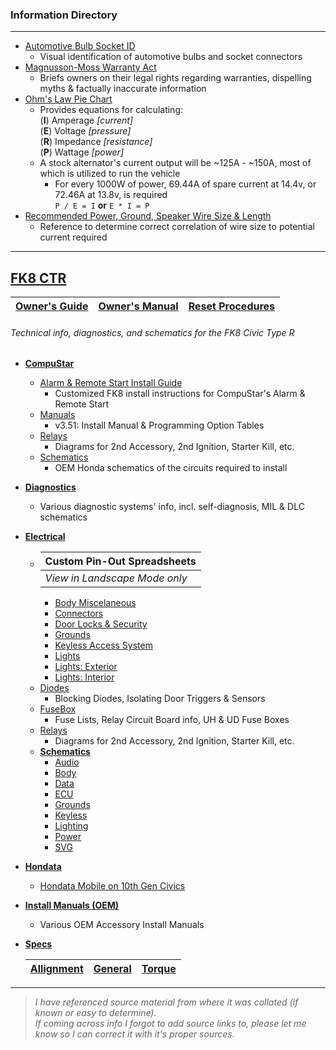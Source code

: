 ### Information Directory ###
---
* [Automotive Bulb Socket ID](Automotive%20Bulb%20Socket%20ID.pdf)
  - Visual identification of automotive bulbs and socket connectors
* [Magnusson-Moss Warranty Act](Magnusson-Moss%20Warranty%20Act.pdf)
  - Briefs owners on their legal rights regarding warranties, dispelling myths & factually inaccurate information
* [Ohm's Law Pie Chart](Ohm's%20Law%20Pie%20Chart.pdf)
  - Provides equations for calculating:<br>
    (**I**) Amperage _[current]_<br>
    (**E**) Voltage _[pressure]_<br>
    (**R**) Impedance _[resistance]_<br>
    (**P**) Wattage _[power]_<br>
  - A stock alternator's current output will be ~125A - ~150A, most of which is utilized to run the vehicle
    - For every 1000W of power, 69.44A of spare current at 14.4v, or 72.46A at 13.8v, is required <br>
      `P / E = I`  **or**  `E * I = P`
* [Recommended Power, Ground, Speaker Wire Size & Length](Recommended%20Power%2C%20Ground%2C%20Speaker%20Wire%20Size%20%26%20Length.pdf)
  - Reference to determine correct correlation of wire size to potential current required
---
## [FK8 CTR](FK8%20CTR) ##
|  [Owner's Guide](Owner's%20Guide.pdf)  |  [Owner's Manual](Owner's%20Manual.pdf)  |  [Reset Procedures](Reset%20Procedures.pdf)  |
|-|-|-|
###### Technical info, diagnostics, and schematics for the FK8 Civic Type R ######
* **[CompuStar](FK8%20CTR/Compustar)**
  * [Alarm & Remote Start Install Guide](FK8%20CTR/Compustar/Alarm%20%26%20Remote%20Start%20Install.pdf)
    * Customized FK8 install instructions for CompuStar's Alarm & Remote Start
  * [Manuals](FK8%20CTR/Compustar/Manuals)
    * v3.51: Install Manual & Programming Option Tables
  * [Relays](FK8%20CTR/Compustar/Relays)
    * Diagrams for 2nd Accessory, 2nd Ignition, Starter Kill, etc.
  * [Schematics](FK8%20CTR/Compustar/Schematics)
    * OEM Honda schematics of the circuits required to install
* **[Diagnostics](FK8%20CTR/Diagnostics)**
  * Various diagnostic systems' info, incl. self-diagnosis, MIL & DLC schematics
* **[Electrical](FK8%20CTR/Electrical)**
  * |  **Custom Pin-Out Spreadsheets**  |
    | - |
    |  _View in Landscape Mode only_  |
    * [Body Miscelaneous](FK8%20CTR/Electrical/Body%20Miscelaneous.xlsx)
    * [Connectors](FK8%20CTR/Electrical/Connectors.xlsx)
    * [Door Locks & Security](FK8%20CTR/Electrical/Door%20Locks%20%26%20Security.xlsx)
    * [Grounds](FK8%20CTR/Electrical/Grounds.xlsx)
    * [Keyless Access System](FK8%20CTR/Electrical/Keyless%20Access%20System.xlsx)
    * [Lights](FK8%20CTR/Electrical/Lights.xlsx)
    * [Lights: Exterior](FK8%20CTR/Electrical/Lights%20Exterior.xlsx)
    * [Lights: Interior](FK8%20CTR/Electrical/Lights%20Interior.xlsx)
  * [Diodes](FK8%20CTR/Electrical/Diodes)
    * Blocking Diodes, Isolating Door Triggers & Sensors
  * [FuseBox](FK8%20CTR/Electrical/FuseBox)
    * Fuse Lists, Relay Circuit Board info, UH & UD Fuse Boxes
  * [Relays](FK8%20CTR/Electrical/Relays)
    * Diagrams for 2nd Accessory, 2nd Ignition, Starter Kill, etc.
  * **[Schematics](FK8%20CTR/Electrical/Schematics)**
    * [Audio](FK8%20CTR/Electrical/Schematics/Audio)
    * [Body](FK8%20CTR/Electrical/Schematics/Body)
    * [Data](FK8%20CTR/Electrical/Schematics/Data)
    * [ECU](FK8%20CTR/Electrical/Schematics/ECU)
    * [Grounds](FK8%20CTR/Electrical/Schematics/Grounds)
    * [Keyless](FK8%20CTR/Electrical/Schematics/Keyless)
    * [Lighting](FK8%20CTR/Electrical/Schematics/Lighting)
    * [Power](FK8%20CTR/Electrical/Schematics/Power)
    * [SVG](FK8%20CTR/Electrical/Schematics/SVG)
* **[Hondata](FK8%20CTR/Hondata)**
  * [Hondata Mobile on 10th Gen Civics](FK8%20CTR/Hondata/Hondata%20Mobile%20on%2010th%20Gen%20Civics.pdf)
* **[Install Manuals (OEM)](FK8%20CTR/Install%20Manuals%20(OEM))**
  * Various OEM Accessory Install Manuals
* **[Specs](FK8%20CTR/Specs)**

  |  [Allignment](FK8%20CTR/Specs/Wheel%20Alignment%20Specs.pdf)  |  [General](FK8%20CTR/Specs/General%20Specs.pdf)  |  [Torque](FK8%20CTR/Specs/Torque%20Specs.pdf)  |
  | - | - | - |
---
> _I have referenced source material from where it was collated (if known or easy to determine). <br>If coming across info I forgot to add source links to, please let me know so I can correct it with it's proper sources._   
